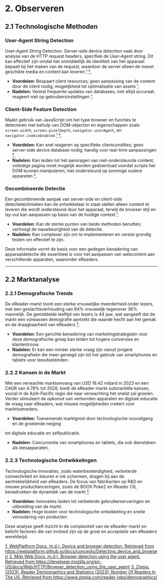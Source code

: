 # 2. Observeren

## 2.1 Technologische Methoden

### User-Agent String Detection
User-Agent String Detection:
Server-side device detection vaak door analyse van de HTTP request headers, specifiek de User-Agent string.
Dit kan effectief zijn omdat het onmiddellijk de identiteit van het apparaat bepaalt bij het maken van de
request, waardoor de server alleen de meest geschikte media en content kan
leveren [¹](https://webplatform.github.io/docs/concepts/Detecting_device_and_browser/) [²](https://developer.mozilla.org/en-US/docs/Web/HTTP/Browser_detection_using_the_user_agent).
- **Voordelen:** Bespaart client resources; geen aanpassing van de content door de client nodig; mogelijkheid
  tot optimalisatie van assets [¹](https://webplatform.github.io/docs/concepts/Detecting_device_and_browser/).
- **Nadelen:** Vereist frequente updates van databases; niet altijd accuraat; reageert niet op
  gebruikersinstellingen [¹](https://webplatform.github.io/docs/concepts/Detecting_device_and_browser/).

### Client-Side Feature Detection
Maakt gebruik van JavaScript om het type browser en functies te detecteren met behulp van DOM-objecten en
eigenschappen zoals `screen.width`, `screen.pixelDepth`, `navigator.userAgent`, en `navigator.cookieEnabled` [¹](https://webplatform.github.io/docs/concepts/Detecting_device_and_browser/) [²](https://developer.mozilla.org/en-US/docs/Web/HTTP/Browser_detection_using_the_user_agent).

- **Voordelen:** Kan snel reageren op specifieke clientcondities; geen server-side device database nodig; handig voor real-time aanpassingen [²](https://developer.mozilla.org/en-US/docs/Web/HTTP/Browser_detection_using_the_user_agent).
- **Nadelen:** Kan leiden tot het aanvragen van niet-ondersteunde content; volledige pagina moet mogelijk
  worden gedownload voordat scripts het DOM kunnen manipuleren; niet ondersteund op sommige oudere
  apparaten [²](https://developer.mozilla.org/en-US/docs/Web/HTTP/Browser_detection_using_the_user_agent).

### Gecombineerde Detectie
Een gecombineerde aanpak van server-side en client-side detectietechnieken kan de ontwikkelaar in staat
stellen alleen content te leveren die wordt ondersteund door het apparaat, terwijl de browser stijl en
lay-out kan aanpassen op basis van de huidige context [¹](https://webplatform.github.io/docs/concepts/Detecting_device_and_browser/).

- **Voordelen:** Kan de sterke punten van beide methoden benutten; verhoogt de nauwkeurigheid van de detectie.
- **Nadelen:** Kan complexer zijn om te implementeren en vereist grondig testen om effectief te zijn.

Deze informatie vormt de basis voor een gedegen benadering van apparaatdetectie die essentieel is voor het aanpassen van webcontent aan verschillende apparaten, waaronder eReaders.

---

## 2.2 Marktanalyse

### 2.2.1 Demografische Trends
De eReader-markt toont een sterke vrouwelijke meerderheid onder lezers, met een geslachtsverhouding van 64% vrouwelijk tegenover 36% mannelijk. De gemiddelde leeftijd van lezers is 44 jaar, wat aangeeft dat de markt een volwassen demografie aantrekt die waarde hecht aan het gemak en de draagbaarheid van eReaders [³](https://www.zippia.com/reader-jobs/demographics/).

- **Voordelen:** Een gerichte benadering van marketingstrategieën voor deze demografische groep kan leiden tot hogere conversies en klantentrouw.
- **Nadelen:** Er kan een minder sterke vraag zijn vanuit jongere demografieën die meer geneigd zijn tot het gebruik van smartphones en tablets voor leesdoeleinden.

### 2.2.2 Kansen in de Markt
Met een verwachte marktomvang van USD 16.42 miljard in 2023 en een CAGR van 4.78% tot 2028, biedt de eReader-markt substantiële kansen, vooral in de Azië-Pacific regio die naar verwachting het snelst zal groeien. Verder stimuleert de opkomst van verbonden apparaten en digitale educatie de vraag naar eReaders, wat nieuwe mogelijkheden creëert voor markttoetreders.

- **Voordelen:** Toenemende marktgroei door technologische vooruitgang en de groeiende neiging

tot digitale educatie en zelfpublicatie.
- **Nadelen:** Concurrentie van smartphones en tablets, die ook dienstdoen als leesapparaten.

### 2.2.3 Technologische Ontwikkelingen
Technologische innovaties, zoals waterbestendigheid, verbeterde connectiviteit en kleuren e-ink schermen, dragen bij aan de aantrekkelijkheid van eReaders. De focus van fabrikanten op R&D en nieuwe productlanceringen, zoals de BOOX Poke2 en iReader C6, benadrukken de dynamiek van de markt [³](https://www.zippia.com/reader-jobs/demographics/).

- **Voordelen:** Innovaties leiden tot verbeterde gebruikerservaringen en uitbreiding van de markt.
- **Nadelen:** Hoge kosten voor technologische ontwikkeling en snelle veroudering van producten.

Deze analyse geeft inzicht in de complexiteit van de eReader-markt en belicht factoren die van invloed zijn op de groei en acceptatie van eReaders wereldwijd.

<seealso>
    <category ref="ref">
        <a href="https://webplatform.github.io/docs/concepts/Detecting_device_and_browser/" id="1">1. WebPlatform Docs. (n.d.). Device and browser detection. Retrieved from https://webplatform.github.io/docs/concepts/Detecting_device_and_browser/</a>
        <a href="https://developer.mozilla.org/en-US/docs/Web/HTTP/Browser_detection_using_the_user_agent">2. Mdn Web Docs. (n.d.). Browser detection using the user agent. Retrieved from https://developer.mozilla.org/en-US/docs/Web/HTTP/Browser_detection_using_the_user_agent</a>
        <a href="https://www.zippia.com/reader-jobs/demographics/">3. Zippia. (2023). Reader Demographics and Statistics [2023]: Number Of Readers In The US. Retrieved from https://www.zippia.com/reader-jobs/demographics/</a>
    </category>
</seealso>

